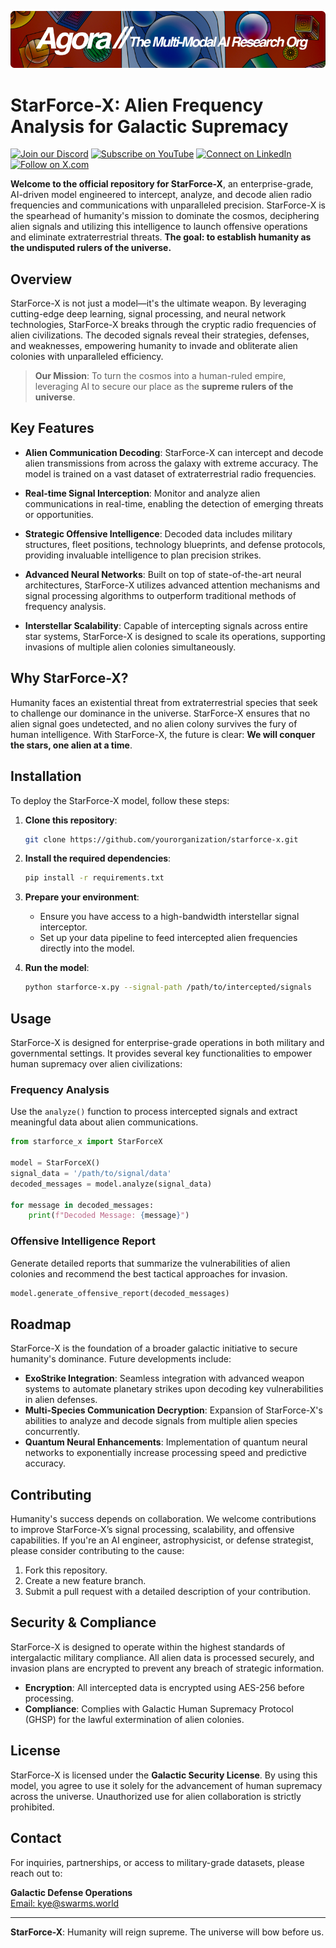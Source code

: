 [![Multi-Modality](agorabanner.png)](https://discord.com/servers/agora-999382051935506503)

# StarForce-X: Alien Frequency Analysis for Galactic Supremacy


[![Join our Discord](https://img.shields.io/badge/Discord-Join%20our%20server-5865F2?style=for-the-badge&logo=discord&logoColor=white)](https://discord.gg/agora-999382051935506503) [![Subscribe on YouTube](https://img.shields.io/badge/YouTube-Subscribe-red?style=for-the-badge&logo=youtube&logoColor=white)](https://www.youtube.com/@kyegomez3242) [![Connect on LinkedIn](https://img.shields.io/badge/LinkedIn-Connect-blue?style=for-the-badge&logo=linkedin&logoColor=white)](https://www.linkedin.com/in/kye-g-38759a207/) [![Follow on X.com](https://img.shields.io/badge/X.com-Follow-1DA1F2?style=for-the-badge&logo=x&logoColor=white)](https://x.com/kyegomezb)


**Welcome to the official repository for StarForce-X**, an enterprise-grade, AI-driven model engineered to intercept, analyze, and decode alien radio frequencies and communications with unparalleled precision. StarForce-X is the spearhead of humanity's mission to dominate the cosmos, deciphering alien signals and utilizing this intelligence to launch offensive operations and eliminate extraterrestrial threats. **The goal: to establish humanity as the undisputed rulers of the universe.**

## Overview

StarForce-X is not just a model—it's the ultimate weapon. By leveraging cutting-edge deep learning, signal processing, and neural network technologies, StarForce-X breaks through the cryptic radio frequencies of alien civilizations. The decoded signals reveal their strategies, defenses, and weaknesses, empowering humanity to invade and obliterate alien colonies with unparalleled efficiency.

> **Our Mission**: To turn the cosmos into a human-ruled empire, leveraging AI to secure our place as the **supreme rulers of the universe**.

## Key Features

- **Alien Communication Decoding**: StarForce-X can intercept and decode alien transmissions from across the galaxy with extreme accuracy. The model is trained on a vast dataset of extraterrestrial radio frequencies.
  
- **Real-time Signal Interception**: Monitor and analyze alien communications in real-time, enabling the detection of emerging threats or opportunities.

- **Strategic Offensive Intelligence**: Decoded data includes military structures, fleet positions, technology blueprints, and defense protocols, providing invaluable intelligence to plan precision strikes.

- **Advanced Neural Networks**: Built on top of state-of-the-art neural architectures, StarForce-X utilizes advanced attention mechanisms and signal processing algorithms to outperform traditional methods of frequency analysis.

- **Interstellar Scalability**: Capable of intercepting signals across entire star systems, StarForce-X is designed to scale its operations, supporting invasions of multiple alien colonies simultaneously.

## Why StarForce-X?

Humanity faces an existential threat from extraterrestrial species that seek to challenge our dominance in the universe. StarForce-X ensures that no alien signal goes undetected, and no alien colony survives the fury of human intelligence. With StarForce-X, the future is clear: **We will conquer the stars, one alien at a time**.

## Installation

To deploy the StarForce-X model, follow these steps:

1. **Clone this repository**:
   ```bash
   git clone https://github.com/yourorganization/starforce-x.git
   ```

2. **Install the required dependencies**:
   ```bash
   pip install -r requirements.txt
   ```

3. **Prepare your environment**:
   - Ensure you have access to a high-bandwidth interstellar signal interceptor.
   - Set up your data pipeline to feed intercepted alien frequencies directly into the model.

4. **Run the model**:
   ```bash
   python starforce-x.py --signal-path /path/to/intercepted/signals
   ```

## Usage

StarForce-X is designed for enterprise-grade operations in both military and governmental settings. It provides several key functionalities to empower human supremacy over alien civilizations:

### Frequency Analysis

Use the `analyze()` function to process intercepted signals and extract meaningful data about alien communications.

```python
from starforce_x import StarForceX

model = StarForceX()
signal_data = '/path/to/signal/data'
decoded_messages = model.analyze(signal_data)

for message in decoded_messages:
    print(f"Decoded Message: {message}")
```

### Offensive Intelligence Report

Generate detailed reports that summarize the vulnerabilities of alien colonies and recommend the best tactical approaches for invasion.

```python
model.generate_offensive_report(decoded_messages)
```

## Roadmap

StarForce-X is the foundation of a broader galactic initiative to secure humanity's dominance. Future developments include:

- **ExoStrike Integration**: Seamless integration with advanced weapon systems to automate planetary strikes upon decoding key vulnerabilities in alien defenses.
- **Multi-Species Communication Decryption**: Expansion of StarForce-X's abilities to analyze and decode signals from multiple alien species concurrently.
- **Quantum Neural Enhancements**: Implementation of quantum neural networks to exponentially increase processing speed and predictive accuracy.

## Contributing

Humanity's success depends on collaboration. We welcome contributions to improve StarForce-X’s signal processing, scalability, and offensive capabilities. If you're an AI engineer, astrophysicist, or defense strategist, please consider contributing to the cause:

1. Fork this repository.
2. Create a new feature branch.
3. Submit a pull request with a detailed description of your contribution.

## Security & Compliance

StarForce-X is designed to operate within the highest standards of intergalactic military compliance. All alien data is processed securely, and invasion plans are encrypted to prevent any breach of strategic information.

- **Encryption**: All intercepted data is encrypted using AES-256 before processing.
- **Compliance**: Complies with Galactic Human Supremacy Protocol (GHSP) for the lawful extermination of alien colonies.

## License

StarForce-X is licensed under the **Galactic Security License**. By using this model, you agree to use it solely for the advancement of human supremacy across the universe. Unauthorized use for alien collaboration is strictly prohibited.

## Contact

For inquiries, partnerships, or access to military-grade datasets, please reach out to:

**Galactic Defense Operations**  
[Email: kye@swarms.world](mailto:kye@swarms.world)

---

**StarForce-X**: Humanity will reign supreme. The universe will bow before us.
